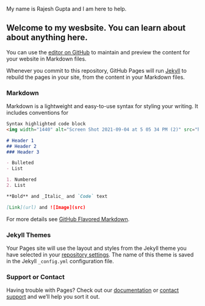 My name is Rajesh Gupta and I am here to help. 

## Welcome to my wesbsite. You can learn about about anything here. 



You can use the [editor on GitHub](https://github.com/rajeshgupta7878/first/edit/main/README.md) to maintain and preview the content for your website in Markdown files.

Whenever you commit to this repository, GitHub Pages will run [Jekyll](https://jekyllrb.com/) to rebuild the pages in your site, from the content in your Markdown files.

### Markdown

Markdown is a lightweight and easy-to-use syntax for styling your writing. It includes conventions for

```markdown
Syntax highlighted code block
<img width="1440" alt="Screen Shot 2021-09-04 at 5 05 34 PM (2)" src="https://user-images.githubusercontent.com/91636058/135351653-76fdeb98-55fe-44cb-a2f0-0d296e02484c.png">

# Header 1
## Header 2
### Header 3

- Bulleted
- List

1. Numbered
2. List

**Bold** and _Italic_ and `Code` text

[Link](url) and ![Image](src)
```

For more details see [GitHub Flavored Markdown](https://guides.github.com/features/mastering-markdown/).

### Jekyll Themes

Your Pages site will use the layout and styles from the Jekyll theme you have selected in your [repository settings](https://github.com/rajeshgupta7878/first/settings/pages). The name of this theme is saved in the Jekyll `_config.yml` configuration file.

### Support or Contact

Having trouble with Pages? Check out our [documentation](https://docs.github.com/categories/github-pages-basics/) or [contact support](https://support.github.com/contact) and we’ll help you sort it out.
